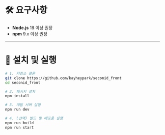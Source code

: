 # 🛠️ 요구사항

- **Node.js** 18 이상 권장
- **npm** 9.x 이상 권장

---

# 🚀 설치 및 실행

```sh
# 1. 저장소 클론
git clone https://github.com/kayheypark/seconid_front
cd seconid_front

# 2. 패키지 설치
npm install

# 3. 개발 서버 실행
npm run dev

# 4. (선택) 빌드 및 배포용 실행
npm run build
npm run start
```
